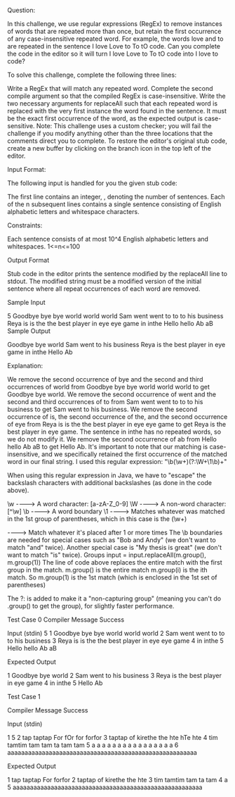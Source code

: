 Question:

 In this challenge, we use regular expressions (RegEx) to remove instances of words that are repeated more than once, but retain the first occurrence of any case-insensitive repeated word. For example, the words love and to are repeated in the sentence I love Love to To tO code. Can you complete the code in the editor so it will turn I love Love to To tO code into I love to code?

To solve this challenge, complete the following three lines:

Write a RegEx that will match any repeated word. Complete the second compile argument so that the compiled RegEx is case-insensitive. Write the two necessary arguments for replaceAll such that each repeated word is replaced with the very first instance the word found in the sentence. It must be the exact first occurrence of the word, as the expected output is case-sensitive. Note: This challenge uses a custom checker; you will fail the challenge if you modify anything other than the three locations that the comments direct you to complete. To restore the editor's original stub code, create a new buffer by clicking on the branch icon in the top left of the editor.

Input Format:

The following input is handled for you the given stub code:

The first line contains an integer, , denoting the number of sentences. Each of the n subsequent lines contains a single sentence consisting of English alphabetic letters and whitespace characters.

Constraints:

Each sentence consists of at most 10^4 English alphabetic letters and whitespaces. 1<=n<=100

Output Format

Stub code in the editor prints the sentence modified by the replaceAll line to stdout. The modified string must be a modified version of the initial sentence where all repeat occurrences of each word are removed.

Sample Input

5 Goodbye bye bye world world world Sam went went to to to his business Reya is is the the best player in eye eye game in inthe Hello hello Ab aB Sample Output

Goodbye bye world Sam went to his business Reya is the best player in eye game in inthe Hello Ab

Explanation:

We remove the second occurrence of bye and the second and third occurrences of world from Goodbye bye bye world world world to get Goodbye bye world. We remove the second occurrence of went and the second and third occurrences of to from Sam went went to to to his business to get Sam went to his business. We remove the second occurrence of is, the second occurrence of the, and the second occurrence of eye from Reya is is the the best player in eye eye game to get Reya is the best player in eye game. The sentence in inthe has no repeated words, so we do not modify it. We remove the second occurrence of ab from Hello hello Ab aB to get Hello Ab. It's important to note that our matching is case-insensitive, and we specifically retained the first occurrence of the matched word in our final string. I used this regular expression: "\b(\w+)(?:\W+\1\b)+"

When using this regular expression in Java, we have to "escape" the backslash characters with additional backslashes (as done in the code above).

\w ----> A word character: [a-zA-Z_0-9]
\W ----> A non-word character: [^\w]
\b ----> A word boundary
\1 ----> Matches whatever was matched in the 1st group of parentheses, which in this case is the (\w+)

----> Match whatever it's placed after 1 or more times The \b boundaries are needed for special cases such as "Bob and Andy" (we don't want to match "and" twice). Another special case is "My thesis is great" (we don't want to match "is" twice).
Groups
input = input.replaceAll(m.group(), m.group(1)) The line of code above replaces the entire match with the first group in the match. m.group() is the entire match
m.group(i) is the ith match. So m.group(1) is the 1st match (which is enclosed in the 1st set of parentheses)

The ?: is added to make it a "non-capturing group" (meaning you can't do .group() to get the group), for slightly faster performance.

Test Case 0 
Compiler Message
Success

Input (stdin)
5
1 Goodbye bye bye world world world
2 Sam went went to to to his business
3 Reya is is the the best player in eye eye game
4 in inthe
5 Hello hello Ab aB

Expected Output

1 Goodbye bye world
2 Sam went to his business
3 Reya is the best player in eye game
4 in inthe
5 Hello Ab

Test Case 1

Compiler Message
Success

Input (stdin)

1 5
2 tap taptap For fOr for forfor
3 taptap of kirethe the hte hTe hte
4 tim tamtim tam tam ta tam tam
5 a a a a a a a a a a a a a a a a
6 aaaaaaaaaaaaaaaaaaaaaaaaaaaaaaaaaaaaaaaaaaaaaaaaaaaaaaa

Expected Output

1 tap taptap For forfor
2 taptap of kirethe the hte
3 tim tamtim tam ta tam
4 a
5 aaaaaaaaaaaaaaaaaaaaaaaaaaaaaaaaaaaaaaaaaaaaaaaaaaaaaaa
